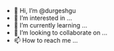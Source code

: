 - 👋 Hi, I’m @durgeshgu
- 👀 I’m interested in ...
- 🌱 I’m currently learning ...
- 💞️ I’m looking to collaborate on ...
- 📫 How to reach me ...

<!---
durgeshgu/durgeshgu is a ✨ special ✨ repository because its `README.md` (this file) appears on your GitHub profile.
You can click the Preview link to take a look at your changes.
--->

